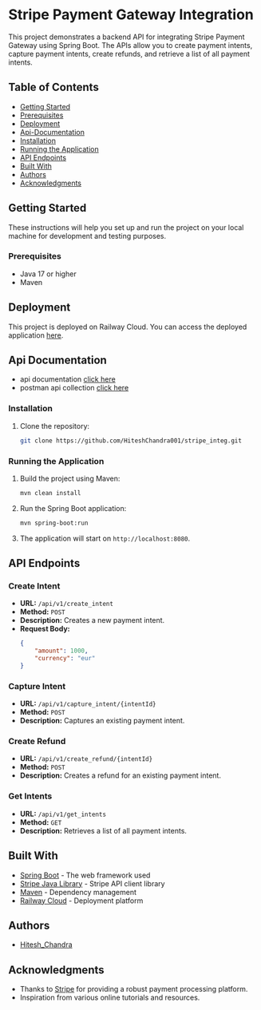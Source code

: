 # Stripe Payment Gateway Integration

This project demonstrates a backend API for integrating Stripe Payment Gateway using Spring Boot. The APIs allow you to create payment intents, capture payment intents, create refunds, and retrieve a list of all payment intents.

## Table of Contents

- [Getting Started](#getting-started)
- [Prerequisites](#prerequisites)
- [Deployment](#deployment)
- [Api-Documentation](#Api-Documentation)
- [Installation](#installation)
- [Running the Application](#running-the-application)
- [API Endpoints](#api-endpoints)
- [Built With](#built-with)
- [Authors](#authors)
- [Acknowledgments](#acknowledgments)

## Getting Started

These instructions will help you set up and run the project on your local machine for development and testing purposes.

### Prerequisites

- Java 17 or higher
- Maven

## Deployment

This project is deployed on Railway Cloud. You can access the deployed application [here](https://stripeinteg-production.up.railway.app/api/v1/create_intent).

## Api Documentation

- api documentation [click here](https://documenter.getpostman.com/view/25982404/2sA3XTfgG7)
- postman api collection [click here](https://api.postman.com/collections/25982404-f1b63667-bf04-4b1e-a76c-4a9371efc15d?access_key=PMAT-01J0SZYTP08EEG1KQGV85FZ3ZZ)

### Installation

1. Clone the repository:
    ```bash
    git clone https://github.com/HiteshChandra001/stripe_integ.git
    ```

### Running the Application

1. Build the project using Maven:
    ```bash
    mvn clean install
    ```

2. Run the Spring Boot application:
    ```bash
    mvn spring-boot:run
    ```

3. The application will start on `http://localhost:8080`.

## API Endpoints

### Create Intent
- **URL:** `/api/v1/create_intent`
- **Method:** `POST`
- **Description:** Creates a new payment intent.
- **Request Body:**
    ```json
    {
        "amount": 1000,
        "currency": "eur"
    }
    ```

### Capture Intent
- **URL:** `/api/v1/capture_intent/{intentId}`
- **Method:** `POST`
- **Description:** Captures an existing payment intent.

### Create Refund
- **URL:** `/api/v1/create_refund/{intentId}`
- **Method:** `POST`
- **Description:** Creates a refund for an existing payment intent.

### Get Intents
- **URL:** `/api/v1/get_intents`
- **Method:** `GET`
- **Description:** Retrieves a list of all payment intents.


## Built With

- [Spring Boot](https://spring.io/projects/spring-boot) - The web framework used
- [Stripe Java Library](https://github.com/stripe/stripe-java) - Stripe API client library
- [Maven](https://maven.apache.org/) - Dependency management
- [Railway Cloud](https://railway.app/) - Deployment platform

## Authors

- [Hitesh_Chandra](https://github.com/HiteshChandra001)

## Acknowledgments

- Thanks to [Stripe](https://stripe.com) for providing a robust payment processing platform.
- Inspiration from various online tutorials and resources.
